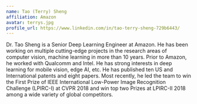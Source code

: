 ```yaml
---
name: Tao (Terry) Sheng
affiliation: Amazon
avatar: terrys.jpg
profile_url: https://www.linkedin.com/in/tao-terry-sheng-729b6443/
---
```

Dr. Tao Sheng is a Senior Deep Learning Engineer at Amazon. He has been working on multiple cutting-edge projects in the research areas of computer vision, machine learning in more than 10 years. Prior to Amazon, he worked with Qualcomm and Intel. He has strong interests in deep learning for mobile vision, edge AI, etc. He has published ten US and International patents and eight papers. Most recently, he led the team to win the First Prize of IEEE International Low-Power Image Recognition Challenge (LPIRC-I) at CVPR 2018 and win top two Prizes at LPIRC-II 2018 among a wide variety of global competitors.
